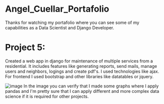 # Angel_Cuellar_Portafolio
Thanks for watching my portafolio where you can see some of my capabilities as a Data Scientist and Django Developer. 

# Project 5:
Created a web app in django for maintenance of multiple services from a residential.
It includes features like generating reports, send mails, manage users and neighbors, logings and create pdf's.
I used technologies like ajax. For frontend I used bootstrap and other libraries like datatables or jquery.

![image](https://user-images.githubusercontent.com/53918848/112205376-54fe1080-8bda-11eb-9209-6fb8d2b46e4a.png)
In the image you can verify that I made some graphs where I apply pandas and I'm pretty sure that I can apply different
and more complex data science if it is required for other projects.

